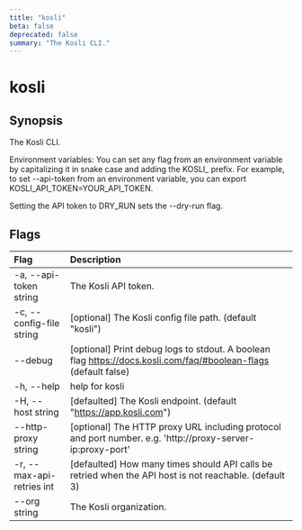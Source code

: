 ```yaml
---
title: "kosli"
beta: false
deprecated: false
summary: "The Kosli CLI."
---
```


# kosli

## Synopsis

The Kosli CLI.

Environment variables:
You can set any flag from an environment variable by capitalizing it in snake case and adding the KOSLI_ prefix.
For example, to set --api-token from an environment variable, you can export KOSLI_API_TOKEN=YOUR_API_TOKEN.

Setting the API token to DRY_RUN sets the --dry-run flag.


## Flags
| Flag | Description |
| :--- | :--- |
|    -a, --api-token string  |  The Kosli API token.  |
|    -c, --config-file string  |  [optional] The Kosli config file path. (default "kosli")  |
|        --debug  |  [optional] Print debug logs to stdout. A boolean flag https://docs.kosli.com/faq/#boolean-flags (default false)  |
|    -h, --help  |  help for kosli  |
|    -H, --host string  |  [defaulted] The Kosli endpoint. (default "https://app.kosli.com")  |
|        --http-proxy string  |  [optional] The HTTP proxy URL including protocol and port number. e.g. 'http://proxy-server-ip:proxy-port'  |
|    -r, --max-api-retries int  |  [defaulted] How many times should API calls be retried when the API host is not reachable. (default 3)  |
|        --org string  |  The Kosli organization.  |


